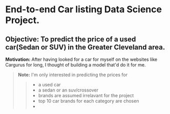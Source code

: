 #  End-to-end Car listing Data Science Project.
## Objective: To predict the price of a used car(Sedan or SUV) in the Greater Cleveland area.
**Motivation:** After having looked for a car for myself on the websites like Cargurus for long, I thought of building a model that'd do it for me.
> **Note:** I'm only interested in predicting the prices for 
>
>> * a used car
>> * a sedan or an suv/crossover
>> * brands are assumed irrelavant for the project
>> * top 10 car brands for each category are chosen
>> * 
